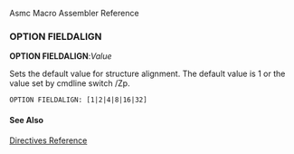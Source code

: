 Asmc Macro Assembler Reference

### OPTION FIELDALIGN

**OPTION FIELDALIGN**:_Value_

Sets the default value for structure alignment. The default value is 1 or the value set by cmdline switch /Zp.

    OPTION FIELDALIGN: [1|2|4|8|16|32]

#### See Also

[Directives Reference](readme.md)